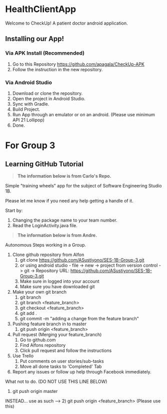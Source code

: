 # HealthClientApp
Welcome to CheckUp! A patient doctor android application.

## Installing our App!

### Via APK Install (Recommended)
1. Go to this Repository https://github.com/apagala/CheckUp-APK
2. Follow the instruction in the new repository.

### Via Android Studio
1. Download or clone the repository.
2. Open the project in Android Studio.
3. Sync with Gradle.
4. Build Project.
5. Run App through an emulator or on an android. (Please use minimum API 21 Lollipop)
6. Done.

# For Group 3
## Learning GitHub Tutorial

> <b>The information below is from Carlo's Repo.</b>

Simple "training wheels" app for the subject of Software Engineering Studio 1B.

Please let me know if you need any help getting a handle of it.

Start by:

1) Changing the package name to your team number.
2) Read the LoginActivity.java file.

> <b>The information below is from Andre.</b>

Autonomous Steps working in a Group.
1) Clone github repository from Alfon
    1) git clone https://github.com/ASustiyono/SES-1B-Group-3.git
    2) or using android studio - file -> new -> project from version control -> git -> Repository URL: https://github.com/ASustiyono/SES-1B-Group-3.git                 
    3) Make sure in logged into your account
    4) Make sure you have downloaded git
2) Make your own git branch
    1) git branch
    2) git branch <feature_branch>
    3) git checkout <feature_branch>
    4) git add .
    5) git commit -m "adding a change from the feature branch"
3) Pushing feature branch in to master
    1) git push origin <feature_branch>
4) Pull request (Merging your feature_branch)
    1) Go to github.com
    2) Find Alfons repository
    3) Click pull request and follow the instructions
5) Use Trello
    1) Put comments on user stories/sub-tasks
    2) Move all done tasks to 'Completed' Tab
6) Report any issues or follow up help through Facebook immediately.

What not to do. (DO NOT USE THIS LINE BELOW)
1) git push origin master

INSTEAD... use as such --> 
    2) git push origin <feature_branch> (Please use this)
